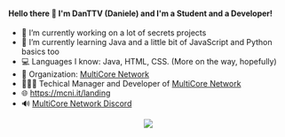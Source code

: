 #### Hello there 👋 I'm DanTTV (Daniele) and I'm a Student and a Developer!

- 🔭 I’m currently working on a lot of secrets projects
- 🌱 I’m currently learning Java and a little bit of JavaScript and Python basics too
- 💻 Languages I know: Java, HTML, CSS. (More on the way, hopefully)
- 🏢 Organization: [MultiCore Network](https://github.com/MultiCoreNetwork)
- 🙋🏻‍♂️ Techical Manager and Developer of [MultiCore Network](https://multicore.network)
- 🌐 https://mcni.it/landing
- 🔊 [MultiCore Network Discord](https://multicore.network/discord)

<p align="center">
<a href="https://github.com/anuraghazra/github-readme-stats" style="text-align:center;">
  <img align="center" src="https://github-readme-stats.vercel.app/api?username=DanTTV&show_icons=true&count_private=true&theme=dracula" />
</a>
</p>
